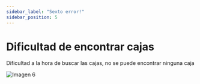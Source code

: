 ```yaml
---
sidebar_label: "Sexto error!"
sidebar_position: 5
---
```

# Dificultad de encontrar cajas
Dificultad a la hora de buscar las cajas, no se puede encontrar ninguna caja 

![Imagen 6](/img/Imagen6.jpeg)
